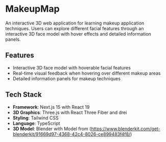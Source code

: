 # MakeupMap

An interactive 3D web application for learning makeup application techniques. Users can explore different facial features through an interactive 3D face model with hover effects and detailed information panels.

## Features

- Interactive 3D face model with hoverable facial features
- Real-time visual feedback when hovering over different makeup areas
- Detailed information panels for makeup techniques

## Tech Stack

- **Framework**: Next.js 15 with React 19
- **3D Graphics**: Three.js with React Three Fiber and drei
- **Styling**: Tailwind CSS
- **Language**: TypeScript
- **3D Model**: Blender with Model from (https://www.blenderkit.com/get-blenderkit/91669d97-4368-42c4-8026-ce899483f4f8/)

